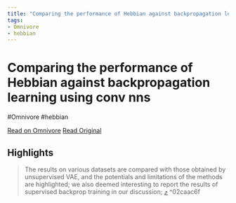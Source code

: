 ```yaml
---
title: "Comparing the performance of Hebbian against backpropagation learning using conv nns"
tags:
- Omnivore
- hebbian
---
```



# Comparing the performance of Hebbian against backpropagation learning using conv nns
#Omnivore
 #hebbian 
  
[Read on Omnivore](https://omnivore.app/me/comparing-the-performance-of-hebbian-against-backpropagation-lea-189c2643103)
[Read Original](https://link.springer.com/article/10.1007/s00521-021-06701-4)

## Highlights

> The results on various datasets are compared with those obtained by unsupervised VAE, and the potentials and limitations of the methods are highlighted; we also deemed interesting to report the results of supervised backprop training in our discussion; [⤴️](https://omnivore.app/me/comparing-the-performance-of-hebbian-against-backpropagation-lea-189c2643103#02caac6f-8b80-42ad-b10e-c702f4ee120e)  ^02caac6f

